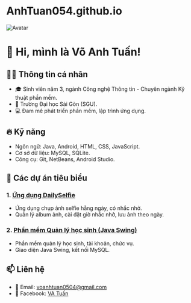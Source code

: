 # AnhTuan054.github.io
![Avatar](profile.png)

# 👋 Hi, mình là Võ Anh Tuấn!

## 🧑‍💻 Thông tin cá nhân
- 🎓 Sinh viên năm 3, ngành Công nghệ Thông tin - Chuyên ngành Kỹ thuật phần mềm.
- 🏫 Trường Đại học Sài Gòn (SGU).
- 💻 Đam mê phát triển phần mềm, lập trình ứng dụng.

## 🔥 Kỹ năng
- Ngôn ngữ: Java, Android, HTML, CSS, JavaScript.
- Cơ sở dữ liệu: MySQL, SQLite.
- Công cụ: Git, NetBeans, Android Studio.

## 📂 Các dự án tiêu biểu
### 1. [Ứng dụng DailySelfie](https://github.com/AnhTuan054/DailySelfie)
- Ứng dụng chụp ảnh selfie hằng ngày, có nhắc nhở.
- Quản lý album ảnh, cài đặt giờ nhắc nhở, lưu ảnh theo ngày.

### 2. [Phần mềm Quản lý học sinh (Java Swing)](https://github.com/AnhTuan054/QuanLyHocSinhJavaSwing)
- Phần mềm quản lý học sinh, tài khoản, chức vụ.
- Giao diện Java Swing, kết nối MySQL.

## 📫 Liên hệ
- 📧 Email: [voanhtuan0504@gmail.com](mailto:voanhtuan0504@gmail.com)
- 💬 Facebook: [VA Tuấn](https://www.facebook.com/voanhtuan0504)

